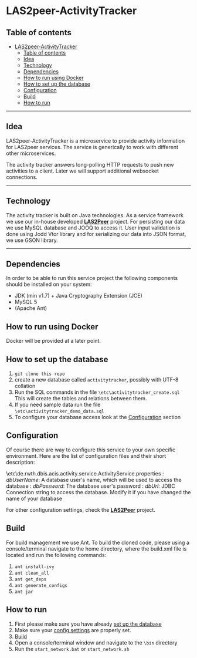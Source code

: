 LAS2peer-ActivityTracker
===================

Table of contents
-------------

- [LAS2peer-ActivityTracker](#)
	- [Table of contents](#)
	- [Idea](#)
	- [Technology](#)
	- [Dependencies](#)
	- [How to run using Docker](#)
	- [How to set up the database](#)
	- [Configuration](#)
	- [Build](#)
	- [How to run](#)

----------

Idea
-------------

LAS2peer-ActivityTracker is a microservice to provide activity information for LAS2peer services. The service is generically to work with different other microservices.

The activity tracker answers long-polling HTTP requests to push new activities to a client. Later we will support additional websocket connections.

----------


Technology
-------------------

The activity tracker is built on Java technologies. As a service framework we use our in-house developed **[<i class="icon-link "></i>LAS2Peer](https://github.com/rwth-acis/LAS2peer)** project. For persisting our data we use MySQL database and JOOQ to access it. User input validation is done using Jodd Vtor library and for serializing our data into JSON format, we use GSON library.

----------


Dependencies
-------------------

In order to be able to run this service project the following components should be installed on your system:

 - JDK (min v1.7) + Java Cryptography Extension (JCE) 
 - MySQL 5 
 - (Apache Ant)
 

How to run using Docker
-------------------

Docker will be provided at a later point.


How to set up the database
-------------------

 1. `git clone this repo`
 2. create a new database called `activitytracker`, possibly with UTF-8 collation
 3. Run the SQL commands in the file `\etc\activitytracker_create.sql`
     This will create the tables and relations between them.
 4.  If you need sample data run the file `\etc\activitytracker_demo_data.sql`
 5. To configure your database access look at the [Configuration](#configuration) section

 
Configuration
-------------------

Of course there are way to configure this service to your own specific environment. Here are the list of configuration files and their short description:

\etc\de.rwth.dbis.acis.activity.service.ActivityService.properties
:   *dbUserName*:	A database user's name, which will be used to access the database
:   *dbPassword*:		The database user's password
:   *dbUrl*:			JDBC Connection string to access the database. Modify it if you have changed the name of your database

For other configuration settings, check the **[<i class="icon-link "></i>LAS2Peer](https://github.com/rwth-acis/LAS2peer)** project.


Build
-------------------

For build management we use Ant. To build the cloned code, please using a console/terminal navigate to the home directory, where the build.xml file is located and run the following commands:

 1. `ant install-ivy`
 2. `ant clean_all`
 3. `ant get_deps`
 4. `ant generate_configs`
 5. `ant jar`

How to run
-------------------

 1. First please make sure you have already [set up the database](#how-to-set-up-the-database)
 2. Make sure your [config settings](#configuration) are properly set.
 3. [Build](#build)
 4. Open a console/terminal window and navigate to the `\bin` directory
 5. Run the `start_network.bat` or `start_network.sh`


